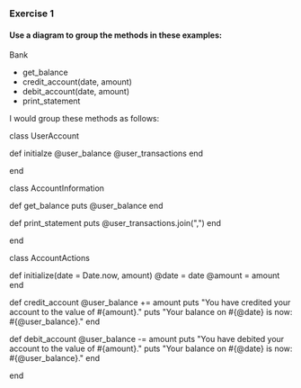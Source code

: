 ### Exercise 1
#### Use a diagram to group the methods in these examples:
Bank
  * get_balance
  * credit_account(date, amount)
  * debit_account(date, amount)
  * print_statement

I would group these methods as follows:

class UserAccount

  def initialze
    @user_balance
    @user_transactions
  end

end

class AccountInformation

  def get_balance
    puts @user_balance
  end

  def print_statement
    puts @user_transactions.join(",")
  end

end

class AccountActions

  def initialize(date = Date.now, amount)
    @date = date
    @amount = amount
  end

  def credit_account
    @user_balance += amount
    puts "You have credited your account to the value of #{amount}."
    puts "Your balance on #{@date} is now: #{@user_balance}."
  end

  def debit_account
    @user_balance -= amount
    puts "You have debited your account to the value of #{amount}."
    puts "Your balance on #{@date} is now: #{@user_balance}."
  end
  
end